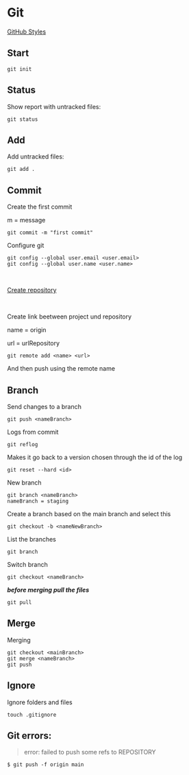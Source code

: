 # Git

[GitHub Styles](https://docs.github.com/pt/get-started/writing-on-github/getting-started-with-writing-and-formatting-on-github/basic-writing-and-formatting-syntax)

<h2>Start</h2>

```
git init
```

<h2>Status</h2>

Show report with untracked files:

```
git status
```

<h2>Add</h2>

Add untracked files:

```
git add .
```

<h2>Commit</h2>

Create the first commit

m = message
```
git commit -m "first commit"
```

Configure git

```
git config --global user.email <user.email>
git config --global user.name <user.name>
```

<br>

[Create repository](https://github.com/new)

<br>

Create link beetween project und repository

name = origin

url = urlRepository

```
git remote add <name> <url>
```

And then push using the remote name

<h2>Branch</h2>

Send changes to a branch

```
git push <nameBranch>
```

Logs from commit

```
git reflog
```

Makes it go back to a version chosen through the id of the log

```
git reset --hard <id>
```

New branch

```
git branch <nameBranch>
nameBranch = staging
```

Create a branch based on the main branch and select this

```
git checkout -b <nameNewBranch>
```

List the branches

```
git branch
```

Switch branch

```
git checkout <nameBranch>
```

**_before merging pull the files_**

```
git pull
```

<h2>Merge</h2>

Merging

```
git checkout <mainBranch>
git merge <nameBranch>
git push
```

<h2>Ignore</h2>

Ignore folders and files

```
touch .gitignore
```

<h2>Git errors:</h2>

> error: failed to push some refs to REPOSITORY

```
$ git push -f origin main
```



